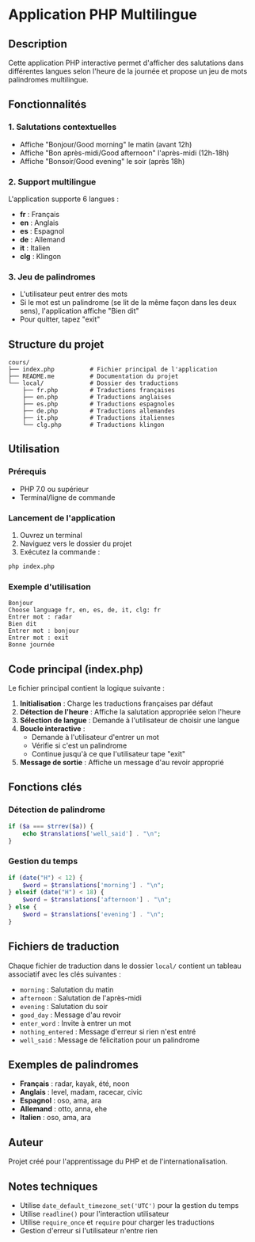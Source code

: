 # Application PHP Multilingue

## Description

Cette application PHP interactive permet d'afficher des salutations dans différentes langues selon l'heure de la journée et propose un jeu de mots palindromes multilingue.

## Fonctionnalités

### 1. Salutations contextuelles
- Affiche "Bonjour/Good morning" le matin (avant 12h)
- Affiche "Bon après-midi/Good afternoon" l'après-midi (12h-18h)
- Affiche "Bonsoir/Good evening" le soir (après 18h)

### 2. Support multilingue
L'application supporte 6 langues :
- **fr** : Français
- **en** : Anglais
- **es** : Espagnol
- **de** : Allemand
- **it** : Italien
- **clg** : Klingon

### 3. Jeu de palindromes
- L'utilisateur peut entrer des mots
- Si le mot est un palindrome (se lit de la même façon dans les deux sens), l'application affiche "Bien dit"
- Pour quitter, tapez "exit"

## Structure du projet

```
cours/
├── index.php          # Fichier principal de l'application
├── README.me          # Documentation du projet
└── local/             # Dossier des traductions
    ├── fr.php         # Traductions françaises
    ├── en.php         # Traductions anglaises
    ├── es.php         # Traductions espagnoles
    ├── de.php         # Traductions allemandes
    ├── it.php         # Traductions italiennes
    └── clg.php        # Traductions klingon
```

## Utilisation

### Prérequis
- PHP 7.0 ou supérieur
- Terminal/ligne de commande

### Lancement de l'application

1. Ouvrez un terminal
2. Naviguez vers le dossier du projet
3. Exécutez la commande :
```bash
php index.php
```

### Exemple d'utilisation

```
Bonjour
Choose language fr, en, es, de, it, clg: fr
Entrer mot : radar
Bien dit
Entrer mot : bonjour
Entrer mot : exit
Bonne journée
```

## Code principal (index.php)

Le fichier principal contient la logique suivante :

1. **Initialisation** : Charge les traductions françaises par défaut
2. **Détection de l'heure** : Affiche la salutation appropriée selon l'heure
3. **Sélection de langue** : Demande à l'utilisateur de choisir une langue
4. **Boucle interactive** : 
   - Demande à l'utilisateur d'entrer un mot
   - Vérifie si c'est un palindrome
   - Continue jusqu'à ce que l'utilisateur tape "exit"
5. **Message de sortie** : Affiche un message d'au revoir approprié

## Fonctions clés

### Détection de palindrome
```php
if ($a === strrev($a)) {
    echo $translations['well_said'] . "\n";
}
```

### Gestion du temps
```php
if (date("H") < 12) {
    $word = $translations['morning'] . "\n";
} elseif (date("H") < 18) {
    $word = $translations['afternoon'] . "\n";
} else {
    $word = $translations['evening'] . "\n";
}
```

## Fichiers de traduction

Chaque fichier de traduction dans le dossier `local/` contient un tableau associatif avec les clés suivantes :

- `morning` : Salutation du matin
- `afternoon` : Salutation de l'après-midi
- `evening` : Salutation du soir
- `good_day` : Message d'au revoir
- `enter_word` : Invite à entrer un mot
- `nothing_entered` : Message d'erreur si rien n'est entré
- `well_said` : Message de félicitation pour un palindrome

## Exemples de palindromes

- **Français** : radar, kayak, été, noon
- **Anglais** : level, madam, racecar, civic
- **Espagnol** : oso, ama, ara
- **Allemand** : otto, anna, ehe
- **Italien** : oso, ama, ara

## Auteur

Projet créé pour l'apprentissage du PHP et de l'internationalisation.

## Notes techniques

- Utilise `date_default_timezone_set('UTC')` pour la gestion du temps
- Utilise `readline()` pour l'interaction utilisateur
- Utilise `require_once` et `require` pour charger les traductions
- Gestion d'erreur si l'utilisateur n'entre rien